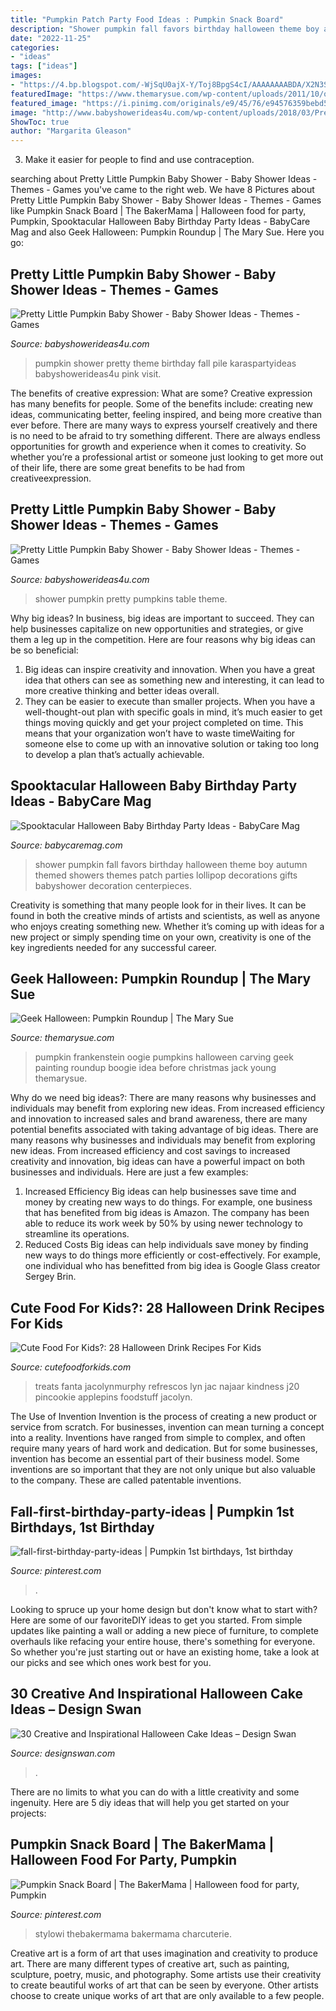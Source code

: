 ```yaml
---
title: "Pumpkin Patch Party Food Ideas : Pumpkin Snack Board"
description: "Shower pumpkin fall favors birthday halloween theme boy autumn themed showers themes patch parties lollipop decorations gifts babyshower decoration centerpieces"
date: "2022-11-25"
categories:
- "ideas"
tags: ["ideas"]
images:
- "https://4.bp.blogspot.com/-WjSqU0ajX-Y/Toj8BpgS4cI/AAAAAAAABDA/X2N3SUA1yZo/s1600/DSC_1506.jpg"
featuredImage: "https://www.themarysue.com/wp-content/uploads/2011/10/oogie-pumpkin.jpg"
featured_image: "https://i.pinimg.com/originals/e9/45/76/e94576359bebd501bc52fa3647d09be9.jpg"
image: "http://www.babyshowerideas4u.com/wp-content/uploads/2018/03/Pretty-Little-Pumpkin-Baby-Shower-Dessert-Table.jpg"
ShowToc: true
author: "Margarita Gleason"
---
```



3. Make it easier for people to find and use contraception.

	

		
searching about Pretty Little Pumpkin Baby Shower - Baby Shower Ideas - Themes - Games you've came to the right web. We have 8 Pictures about Pretty Little Pumpkin Baby Shower - Baby Shower Ideas - Themes - Games like Pumpkin Snack Board | The BakerMama | Halloween food for party, Pumpkin, Spooktacular Halloween Baby Birthday Party Ideas - BabyCare Mag and also Geek Halloween: Pumpkin Roundup | The Mary Sue. Here you go:
		
    
## Pretty Little Pumpkin Baby Shower - Baby Shower Ideas - Themes - Games

<img loading=lazy src="https://babyshowerideas4u.com/wp-content/uploads/2018/03/Pretty-Little-Pumpkin-Baby-Shower-Pumpkin-Pile.jpg" onerror="this.onerror=null;this.src='https://tse1.mm.bing.net/th?id=OIP.fphaPT1vXbi9_aU2wbavpgHaLG&amp;pid=15.1';" alt="Pretty Little Pumpkin Baby Shower - Baby Shower Ideas - Themes - Games">

_Source: babyshowerideas4u.com_

>pumpkin shower pretty theme birthday fall pile karaspartyideas babyshowerideas4u pink visit. 

	

The benefits of creative expression: What are some?
Creative expression has many benefits for people. Some of the benefits include: creating new ideas, communicating better, feeling inspired, and being more creative than ever before. There are many ways to express yourself creatively and there is no need to be afraid to try something different. There are always endless opportunities for growth and experience when it comes to creativity. So whether you’re a professional artist or someone just looking to get more out of their life, there are some great benefits to be had from creativeexpression.

    
## Pretty Little Pumpkin Baby Shower - Baby Shower Ideas - Themes - Games

<img loading=lazy src="http://www.babyshowerideas4u.com/wp-content/uploads/2018/03/Pretty-Little-Pumpkin-Baby-Shower-Dessert-Table.jpg" onerror="this.onerror=null;this.src='https://tse3.mm.bing.net/th?id=OIP.t8fOZBSxEVQdgjpzNx4_5AHaLG&amp;pid=15.1';" alt="Pretty Little Pumpkin Baby Shower - Baby Shower Ideas - Themes - Games">

_Source: babyshowerideas4u.com_

>shower pumpkin pretty pumpkins table theme. 

	

Why big ideas?
In business, big ideas are important to succeed. They can help businesses capitalize on new opportunities and strategies, or give them a leg up in the competition. Here are four reasons why big ideas can be so beneficial: 
1) Big ideas can inspire creativity and innovation. When you have a great idea that others can see as something new and interesting, it can lead to more creative thinking and better ideas overall. 
2) They can be easier to execute than smaller projects. When you have a well-thought-out plan with specific goals in mind, it’s much easier to get things moving quickly and get your project completed on time. This means that your organization won’t have to waste timeWaiting for someone else to come up with an innovative solution or taking too long to develop a plan that’s actually achievable.

    
## Spooktacular Halloween Baby Birthday Party Ideas - BabyCare Mag

<img loading=lazy src="http://www.babycaremag.com/wp-content/uploads/2016/09/35f169f4e4fb11a070a2831bca53336d.jpg" onerror="this.onerror=null;this.src='https://tse3.mm.bing.net/th?id=OIP.Ee0PM7b-y5rgHRl6bONDbQHaKX&amp;pid=15.1';" alt="Spooktacular Halloween Baby Birthday Party Ideas - BabyCare Mag">

_Source: babycaremag.com_

>shower pumpkin fall favors birthday halloween theme boy autumn themed showers themes patch parties lollipop decorations gifts babyshower decoration centerpieces. 

	

Creativity is something that many people look for in their lives. It can be found in both the creative minds of artists and scientists, as well as anyone who enjoys creating something new. Whether it’s coming up with ideas for a new project or simply spending time on your own, creativity is one of the key ingredients needed for any successful career.

    
## Geek Halloween: Pumpkin Roundup | The Mary Sue

<img loading=lazy src="https://www.themarysue.com/wp-content/uploads/2011/10/oogie-pumpkin.jpg" onerror="this.onerror=null;this.src='https://tse3.mm.bing.net/th?id=OIP._MfSaigrgOT5mY4-JzQ4DQHaFj&amp;pid=15.1';" alt="Geek Halloween: Pumpkin Roundup | The Mary Sue">

_Source: themarysue.com_

>pumpkin frankenstein oogie pumpkins halloween carving geek painting roundup boogie idea before christmas jack young themarysue. 

	

Why do we need big ideas?: There are many reasons why businesses and individuals may benefit from exploring new ideas. From increased efficiency and innovation to increased sales and brand awareness, there are many potential benefits associated with taking advantage of big ideas.
There are many reasons why businesses and individuals may benefit from exploring new ideas. From increased efficiency and cost savings to increased creativity and innovation, big ideas can have a powerful impact on both businesses and individuals. Here are just a few examples:
1. Increased Efficiency
Big ideas can help businesses save time and money by creating new ways to do things. For example, one business that has benefited from big ideas is Amazon. The company has been able to reduce its work week by 50% by using newer technology to streamline its operations.
2. Reduced Costs
Big ideas can help individuals save money by finding new ways to do things more efficiently or cost-effectively. For example, one individual who has benefitted from big idea is Google Glass creator Sergey Brin.

    
## Cute Food For Kids?: 28 Halloween Drink Recipes For Kids

<img loading=lazy src="https://4.bp.blogspot.com/-WjSqU0ajX-Y/Toj8BpgS4cI/AAAAAAAABDA/X2N3SUA1yZo/s1600/DSC_1506.jpg" onerror="this.onerror=null;this.src='https://tse4.mm.bing.net/th?id=OIP.4skSa_06E80aU4sQDWwnHwHaLE&amp;pid=15.1';" alt="Cute Food For Kids?: 28 Halloween Drink Recipes For Kids">

_Source: cutefoodforkids.com_

>treats fanta jacolynmurphy refrescos lyn jac najaar kindness j20 pincookie applepins foodstuff jacolyn. 

	

The Use of Invention
Invention is the process of creating a new product or service from scratch. For businesses, invention can mean turning a concept into a reality. Inventions have ranged from simple to complex, and often require many years of hard work and dedication. But for some businesses, invention has become an essential part of their business model. Some inventions are so important that they are not only unique but also valuable to the company. These are called patentable inventions.

    
## Fall-first-birthday-party-ideas | Pumpkin 1st Birthdays, 1st Birthday

<img loading=lazy src="https://i.pinimg.com/originals/e9/45/76/e94576359bebd501bc52fa3647d09be9.jpg" onerror="this.onerror=null;this.src='https://tse2.mm.bing.net/th?id=OIP.W4gaLDva-zaRKZaWoCBHkAHaLe&amp;pid=15.1';" alt="fall-first-birthday-party-ideas | Pumpkin 1st birthdays, 1st birthday">

_Source: pinterest.com_

>. 

	

Looking to spruce up your home design but don't know what to start with? Here are some of our favoriteDIY ideas to get you started. From simple updates like painting a wall or adding a new piece of furniture, to complete overhauls like refacing your entire house, there's something for everyone. So whether you're just starting out or have an existing home, take a look at our picks and see which ones work best for you.

    
## 30 Creative And Inspirational Halloween Cake Ideas – Design Swan

<img loading=lazy src="https://img.designswan.com/2014/10/halloweenCakes/7.jpg" onerror="this.onerror=null;this.src='https://tse1.mm.bing.net/th?id=OIP.IW9xOhI0iXY5J7toY1_GYgHaKU&amp;pid=15.1';" alt="30 Creative and Inspirational Halloween Cake Ideas – Design Swan">

_Source: designswan.com_

>. 

	

There are no limits to what you can do with a little creativity and some ingenuity. Here are 5 diy ideas that will help you get started on your projects: 

    
## Pumpkin Snack Board | The BakerMama | Halloween Food For Party, Pumpkin

<img loading=lazy src="https://i.pinimg.com/736x/75/af/57/75af57f41c2211cd4cb5a90eecca084d.jpg" onerror="this.onerror=null;this.src='https://tse3.mm.bing.net/th?id=OIP.MpRuVRv0JpNz2s7hvXQScQHaNJ&amp;pid=15.1';" alt="Pumpkin Snack Board | The BakerMama | Halloween food for party, Pumpkin">

_Source: pinterest.com_

>stylowi thebakermama bakermama charcuterie. 

	

Creative art is a form of art that uses imagination and creativity to produce art. There are many different types of creative art, such as painting, sculpture, poetry, music, and photography. Some artists use their creativity to create beautiful works of art that can be seen by everyone. Other artists choose to create unique works of art that are only available to a few people.

